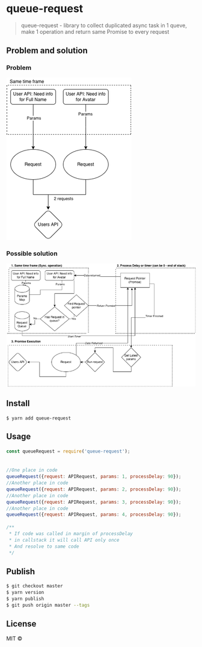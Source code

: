 # queue-request

> queue-request - library to collect duplicated async task in 1 queve, make 1 operation and return same Promise to every request

## Problem and solution
### Problem
![Problem schema](/assets/Micro-queue-JS-Problem.drawio.png?raw=true)
### Possible solution
![Solution schema](/assets/Micro-queue-JS-Solution.drawio.png?raw=true)

## Install

```
$ yarn add queue-request

```

## Usage

```js
const queueRequest = require('queue-request');


//One place in code
queueRequest({request: APIRequest, params: 1, processDelay: 90});
//Another place in code
queueRequest({request: APIRequest, params: 2, processDelay: 90});
//Another place in code
queueRequest({request: APIRequest, params: 3, processDelay: 90});
//Another place in code
queueRequest({request: APIRequest, params: 4, processDelay: 90});

/**
 * If code was called in margin of processDelay
 * in callstack it will call API only once
 * And resolve to same code
 */

```

## Publish

```sh
$ git checkout master
$ yarn version
$ yarn publish
$ git push origin master --tags
```

## License

MIT ©
